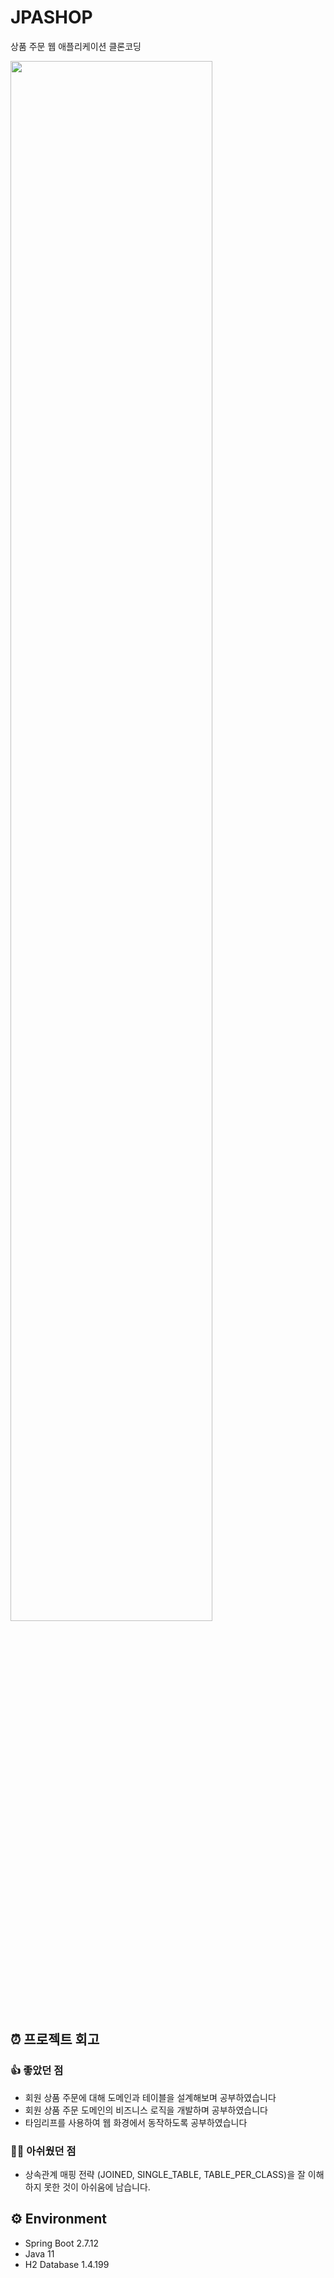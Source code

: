 # JPASHOP
상품 주문 웹 애플리케이션 클론코딩

<img width="80%" src="https://github.com/ksw64285/JPASHOP/assets/107480512/53b816b8-0d1f-4451-b333-2bd0e8490671"/>

## ⏰ 프로젝트 회고

### 👍 좋았던 점

- 회원 상품 주문에 대해 도메인과 테이블을 설계해보며 공부하였습니다
- 회원 상품 주문 도메인의 비즈니스 로직을 개발하며 공부하였습니다
- 타임리프를 사용하여 웹 화경에서 동작하도록 공부하였습니다

### 🤦‍♂️ 아쉬웠던 점
- 상속관계 매핑 전략 (JOINED, SINGLE_TABLE, TABLE_PER_CLASS)을 잘 이해하지 못한 것이 아쉬움에 남습니다.

## ⚙️ Environment
- Spring Boot 2.7.12
- Java 11
- H2 Database 1.4.199

